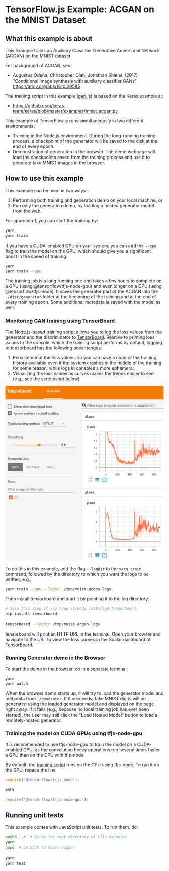 # TensorFlow.js Example: ACGAN on the MNIST Dataset

## What this example is about

This example trains an Auxiliary Classifier Generative Adversarial Network
(ACGAN) on the MNIST dataset.

For background of ACGAN, see:
 - Augustus Odena, Christopher Olah, Jonathon Shlens. (2017) "Conditional
   image synthesis with auxiliary classifier GANs"
   https://arxiv.org/abs/1610.09585

The training script in this example ([gan.js](./gan.js)) is based on the Keras
example at:
  - https://github.com/keras-team/keras/blob/master/examples/mnist_acgan.py

This example of TensorFlow.js runs simultaneously in two different environments:
 - Training in the Node.js environment. During the long-running training process,
   a checkpoint of the generator will be saved to the disk at the end of every
   epoch.
 - Demonstration of generation in the browser. The demo webpage will load
   the checkpoints saved from the training process and use it to generate
   fake MNIST images in the browser.
 
## How to use this example

This example can be used in two ways:

1. Performing both training and generation demo on your local machine,
   or
2. Run only the generation demo, by loading a hosted generator model from
   the web.

For approach 1, you can start the training by:
 
```sh
yarn
yarn train
```

If you have a CUDA-enabled GPU on your system, you can add the `--gpu` flag
to train the model on the GPU, which should give you a significant boost in
the speed of training:

```sh
yarn
yarn train --gpu
```

The training job is a long running one and takes a few hours to complete on
a GPU (using @tensorflow/tfjs-node-gpu) and even longer on a CPU
(using @tensorflow/tfjs-node). It saves the generator part of the ACGAN
into the `./dist/generator` folder at the beginning of the training and
at the end of every training epoch. Some additional metadata is
saved with the model as well.

### Monitoring GAN training using TensorBoard

The Node.js-based training script allows you to log the loss values from
the generator and the discriminator to
[TensorBoard](https://www.tensorflow.org/guide/summaries_and_tensorboard).
Relative to printing loss values to the console, which the
training script performs by default, logging to tensorboard has the following
advantanges:

1. Persistence of the loss values, so you can have a copy of the training
   history available even if the system crashes in the middle of the training
   for some reason, while logs in consoles a more ephemeral.
2. Visualizing the loss values as curves makes the trends easier to see (e.g.,
   see the screenshot below).

![MNIST ACGAN Training: TensorBoard Example](./mnist-acgan-tensorboard-example.png)

To do this in this example, add the flag `--logDir` to the `yarn train`
command, followed by the directory to which you want the logs to
be written, e.g.,

```sh
yarn train --gpu --logDir /tmp/mnist-acgan-logs
```

Then install tensorboard and start it by pointing it to the log directory:

```sh
# Skip this step if you have already installed tensorboard.
pip install tensorboard

tensorboard --logdir /tmp/mnist-acgan-logs
```

tensorboard will print an HTTP URL in the terminal. Open your browser and
navigate to the URL to view the loss curves in the Scalar dashboard of
TensorBoard.

### Running Generator demo in the Browser
 
To start the demo in the browser, do in a separate terminal:
 
```sh
yarn
yarn watch
```

When the browser demo starts up, it will try to load the generator model
and metadata from `./generator`. If it succeeds, fake MNIST digits will
be generated using the loaded generator model and displayed on the page
right away. If it fails (e.g., because no local training job has ever
been started), the user may still click the "Load Hosted Model" button
to load a remotely-hosted generator.

### Training the model on CUDA GPUs using tfjs-node-gpu
 
It is recommended to use tfjs-node-gpu to train the model on a CUDA-enabled GPU,
as the convolution heavy operations run several times faster a GPU than on the
CPU with tfjs-node.

By default, the [training script](./gan.js) runs on the CPU using tfjs-node. To
run it on the GPU, repace the line 

```js
require('@tensorflow/tfjs-node');
```

with

```js
require('@tensorflow/tfjs-node-gpu');
```

## Running unit tests

This example comes with JavaScript unit tests. To run them, do:

```sh
pushd ../  # Go to the root directory of tfjs-exapmles
yarn
popd  # Go back to mnist-acgan/

yarn
yarn test
```
